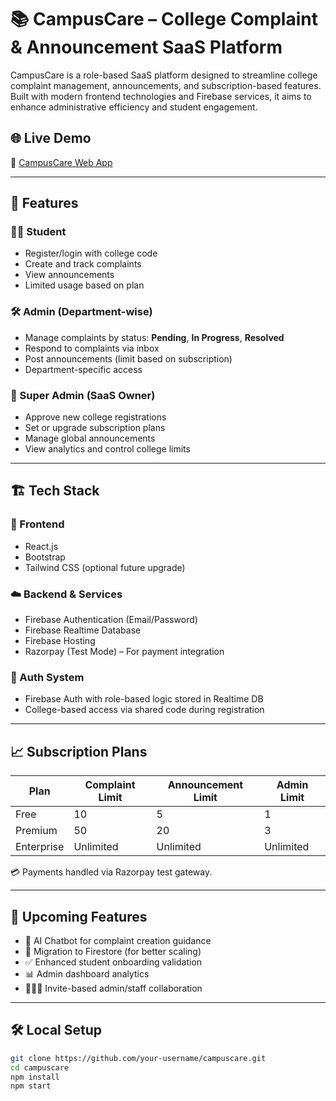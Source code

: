 # 📚 CampusCare – College Complaint & Announcement SaaS Platform

CampusCare is a role-based SaaS platform designed to streamline college complaint management, announcements, and subscription-based features. Built with modern frontend technologies and Firebase services, it aims to enhance administrative efficiency and student engagement.

## 🌐 Live Demo

🔗 [CampusCare Web App](https://players-e502c.web.app/)

---

## 🚀 Features

### 🧑‍🎓 Student
- Register/login with college code
- Create and track complaints
- View announcements
- Limited usage based on plan

### 🛠️ Admin (Department-wise)
- Manage complaints by status: **Pending**, **In Progress**, **Resolved**
- Respond to complaints via inbox
- Post announcements (limit based on subscription)
- Department-specific access

### 👑 Super Admin (SaaS Owner)
- Approve new college registrations
- Set or upgrade subscription plans
- Manage global announcements
- View analytics and control college limits

---

## 🏗️ Tech Stack

### 🔧 Frontend
- React.js
- Bootstrap
- Tailwind CSS (optional future upgrade)

### ☁️ Backend & Services
- Firebase Authentication (Email/Password)
- Firebase Realtime Database
- Firebase Hosting
- Razorpay (Test Mode) – For payment integration

### 🔐 Auth System
- Firebase Auth with role-based logic stored in Realtime DB
- College-based access via shared code during registration

---

## 📈 Subscription Plans

| Plan        | Complaint Limit | Announcement Limit | Admin Limit |
|-------------|-----------------|--------------------|-------------|
| Free        | 10              | 5                  | 1           |
| Premium     | 50              | 20                 | 3           |
| Enterprise  | Unlimited       | Unlimited          | Unlimited   |

💳 Payments handled via Razorpay test gateway.

---

## 🧠 Upcoming Features

- 🔮 AI Chatbot for complaint creation guidance
- 🔁 Migration to Firestore (for better scaling)
- ✅ Enhanced student onboarding validation
- 📊 Admin dashboard analytics
- 🧑‍🤝‍🧑 Invite-based admin/staff collaboration

---

## 🛠️ Local Setup

```bash
git clone https://github.com/your-username/campuscare.git
cd campuscare
npm install
npm start
